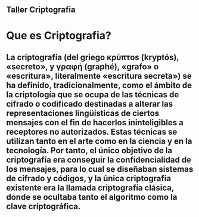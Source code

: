 ## Taller Criptografia

  # Que es Criptografia?
  
  ## La criptografía (del griego κρύπτos (kryptós), «secreto», y γραφή (graphé), «grafo» o «escritura», literalmente «escritura secreta») se ha definido, tradicionalmente, como el ámbito de la criptología que se ocupa de las técnicas de cifrado o codificado destinadas a alterar las representaciones lingüísticas de ciertos mensajes con el fin de hacerlos ininteligibles a receptores no autorizados. Estas técnicas se utilizan tanto en el arte como en la ciencia y en la tecnología. Por tanto, el único objetivo de la criptografía era conseguir la confidencialidad de los mensajes, para lo cual se diseñaban sistemas de cifrado y códigos, y la única criptografía existente era la llamada criptografía clásica, donde se ocultaba tanto el algoritmo como la clave criptográfica.



<script src="https://www.gstatic.com/dialogflow-console/fast/messenger/bootstrap.js?v=1"></script>
<df-messenger intent="WELCOME" chat-title="Criptoeggv" agent-id="483e3af9-cc14-4b9d-a10a-5192d7242159" language-code="es"></df-messenger>



